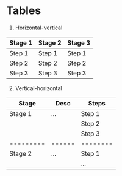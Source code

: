 # Tables

1. Horizontal-vertical

| Stage 1 | Stage 2 | Stage 3 |
|---------|---------|---------|
| Step 1  | Step 1  | Step 1  |
| Step 2  | Step 2  | Step 2  |
| Step 3  | Step 3  | Step 3  |

2. Vertical-horizontal

| Stage   | Desc | Steps  |
|---------|------|--------|
| Stage 1 | ...  | Step 1 |
|         |      | Step 2 |
|         |      | Step 3 |
|---------|------|--------|
| Stage 2 | ...  | Step 1 |
|         |      | ...    |
